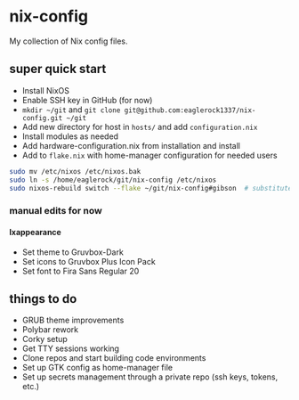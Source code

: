 # nix-config

My collection of Nix config files.

## super quick start

- Install NixOS
- Enable SSH key in GitHub (for now)
- `mkdir ~/git` and `git clone git@github.com:eaglerock1337/nix-config.git ~/git`
- Add new directory for host in `hosts/` and add `configuration.nix`
- Install modules as needed
- Add hardware-configuration.nix from installation and install
- Add to `flake.nix` with home-manager configuration for needed users

```bash
sudo mv /etc/nixos /etc/nixos.bak
sudo ln -s /home/eaglerock/git/nix-config /etc/nixos
sudo nixos-rebuild switch --flake ~/git/nix-config#gibson  # substitute hostname
```

### manual edits for now

#### lxappearance

- Set theme to Gruvbox-Dark
- Set icons to Gruvbox Plus Icon Pack
- Set font to Fira Sans Regular 20

## things to do

- GRUB theme improvements
- Polybar rework
- Corky setup
- Get TTY sessions working
- Clone repos and start building code environments
- Set up GTK config as home-manager file
- Set up secrets management through a private repo (ssh keys, tokens, etc.)
